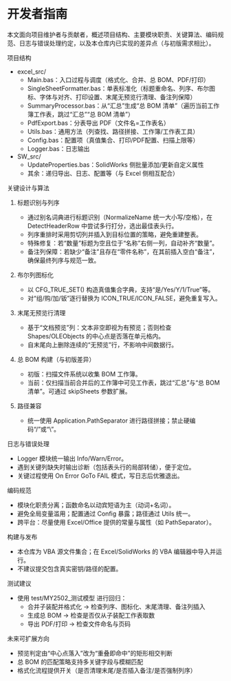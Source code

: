 # 开发者指南

本文面向项目维护者与贡献者，概述项目结构、主要模块职责、关键算法、编码规范、日志与错误处理约定，以及本仓库内已实现的差异点（与初版需求相比）。

项目结构
- excel_src/
  - Main.bas：入口过程与调度（格式化、合并、总 BOM、PDF/打印）
  - SingleSheetFormatter.bas：单表标准化（标题重命名、列序、布尔图标、字体与对齐、打印设置、末尾无预览行清理、备注列保障）
  - SummaryProcessor.bas：从“汇总”生成“总 BOM 清单”（遍历当前工作簿工作表，跳过“汇总”“总 BOM 清单”）
  - PdfExport.bas：分表导出 PDF（文件名=工作表名）
  - Utils.bas：通用方法（列查找、路径拼接、工作簿/工作表工具）
  - Config.bas：配置项（真值集合、打印/PDF配置、扫描上限等）
  - Logger.bas：日志输出
- SW_src/
  - UpdateProperties.bas：SolidWorks 侧批量添加/更新自定义属性
  - 其余：递归导出、日志、配置等（与 Excel 侧相互配合）

关键设计与算法
1) 标题识别与列序
   - 通过别名词典进行标题识别（NormalizeName 统一大小写/空格），在 DetectHeaderRow 中尝试多行打分，选出最佳表头行。
   - 列序重排时采用剪切列并插入到目标位置的策略，避免重建整表。
   - 特殊修复：若“数量”标题为空且位于“名称”右侧一列，自动补齐“数量”。
   - 备注列保障：若缺少“备注”且存在“零件名称”，在其前插入空白“备注”，确保最终列序与规范一致。

2) 布尔列图标化
   - 以 CFG_TRUE_SET() 构造真值集合字典，支持“是/Yes/Y/1/True”等。
   - 对“组/购/加/钣”逐行替换为 ICON_TRUE/ICON_FALSE，避免重复写入。

3) 末尾无预览行清理
   - 基于“文档预览”列：文本非空即视为有预览；否则检查 Shapes/OLEObjects 的中心点是否落在单元格内。
   - 自末尾向上删除连续的“无预览”行，不影响中间数据行。

4) 总 BOM 构建（与初版差异）
   - 初版：扫描文件系统以收集 BOM 工作簿。
   - 当前：仅扫描当前合并后的工作簿中可见工作表，跳过“汇总”与“总 BOM 清单”。可通过 skipSheets 参数扩展。

5) 路径兼容
   - 统一使用 Application.PathSeparator 进行路径拼接；禁止硬编码“/”或“\”。

日志与错误处理
- Logger 模块统一输出 Info/Warn/Error。
- 遇到关键列缺失时输出诊断（包括表头行的局部转储），便于定位。
- 关键过程使用 On Error GoTo FAIL 模式，写日志后优雅退出。

编码规范
- 模块化职责分离；函数命名以动宾短语为主（动词+名词）。
- 避免全局变量滥用；配置通过 Config 暴露；路径通过 Utils 统一。
- 跨平台：尽量使用 Excel/Office 提供的常量与属性（如 PathSeparator）。

构建与发布
- 本仓库为 VBA 源文件集合；在 Excel/SolidWorks 的 VBA 编辑器中导入并运行。
- 不建议提交包含真实密钥/路径的配置。

测试建议
- 使用 test/MY2502_测试模型 进行回归：
  - 合并子装配并格式化 → 检查列序、图标化、末尾清理、备注列插入
  - 生成总 BOM → 检查是否仅从子装配工作表取数
  - 导出 PDF/打印 → 检查文件命名与页码

未来可扩展方向
- 预览判定由“中心点落入”改为“重叠即命中”的矩形相交判断
- 总 BOM 的匹配策略支持多关键字段与模糊匹配
- 格式化流程提供开关（是否清理末尾/是否插入备注/是否强制列序）